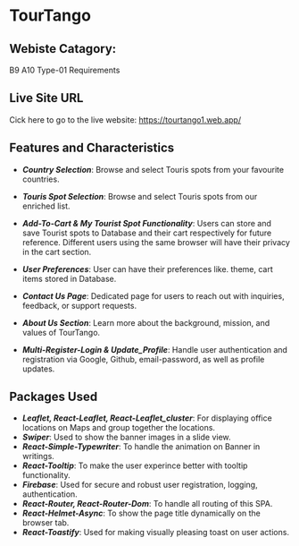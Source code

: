 <h1>TourTango</h1>

<h2>Webiste Catagory:</h2>
<p>B9 A10 Type-01 Requirements</p>

<h2>Live Site URL</h2>
<p>Cick here to go to the live website: <a href="https://tourtango1.web.app/">https://tourtango1.web.app/</a></p>

<h2>Features and Characteristics</h2>

- **_Country Selection_**: Browse and select Touris spots from your favourite countries.
- **_Touris Spot Selection_**: Browse and select Touris spots from our enriched list.
- **_Add-To-Cart & My Tourist Spot Functionality_**: Users can store and save Tourist spots to Database and their cart respectively for future reference. Different users using the same browser will have their privacy in the cart section.

- **_User Preferences_**: User can have their preferences like. theme, cart items stored in Database.

- **_Contact Us Page_**: Dedicated page for users to reach out with inquiries, feedback, or support requests.

- **_About Us Section_**: Learn more about the background, mission, and values of TourTango.

- **_Multi-Register-Login & Update_Profile_**: Handle user authentication and registration via Google, Github, email-password, as well as profile updates.

<h2>Packages Used</h2>

- **_Leaflet, React-Leaflet, React-Leaflet_cluster_**: For displaying office locations on Maps and group together the locations.
- **_Swiper_**: Used to show the banner images in a slide view.
- **_React-Simple-Typewriter_**: To handle the animation on Banner in writings.
- **_React-Tooltip_**: To make the user experince better with tooltip functionality.
- **_Firebase_**: Used for secure and robust user registration, logging, authentication.
- **_React-Router, React-Router-Dom_**: To handle all routing of this SPA.
- **_React-Helmet-Async_**: To show the page title dynamically on the browser tab.
- **_React-Toastify_**: Used for making visually pleasing toast on user actions.
